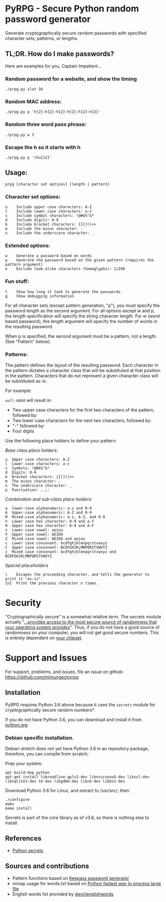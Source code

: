# PyRPG - Secure Python random password generator

Generate cryptographically secure random passwords with specified character sets, patterns, or lengths.

## TL;DR. How do I make passwords?

Here are examples for you, Captain Impatient...

### Random password for a website, and show the timing

```
./prpg.py slut 16
```

### Random MAC address:
```
./prpg.py p 'h{2}:h{2}:h{2}:h{2}:h{2}:h{2}' 
```

### Random three word pass phrase:
```
./prpg.py w 3
```

### Escape the h so it starts with h

```
./prpg.py p '\hu{12}' 
```
 
## Usage:
`prpg [character set options] [length | pattern]`

### Character set options:

```
u    Include upper case characters: A-Z
l    Include lower case characters: a-z
s    Include symbol characters: !@#$%^&*
d    Include digits: 0-9
b    Include bracket characters: {}[]()<>
m    Include the minus character: -
n    Include the underscore character: _
```

### Extended options:
```
w    Generate a password based on words
p    Generate the password based on the given pattern (requires the pattern argument)
e    Exclude look-alike characters (homoglyphs): 1iIO0
```

### Fun stuff:
```
t    Show how long it took to generate the passwords.
g    Show debugging information
```

For all character sets (except pattern generation, "p"), you must specify the password length as the second
argument. For all options except w and p, the length specification will specify the string character length. For
w (word based password), the length argument will specify the number of words in the resulting password.

When p is specified, the second argument must be a pattern, not a length. (See "Pattern" below).

### Patterns:

The pattern defines the layout of the resulting password. Each character in the pattern dictates a character
class that will be substituted at that position in the pattern. Characters that do not represent a given character
class will be substituted as-is.

For example:

`uull-dddd` will result in:

* Two upper case characters for the first two characters of the pattern, followed by:
* Two lower case characters for the next two characters, followed by:
* "-" followed by:
* Four digits

Use the following place holders to define your pattern:

*Base class place holders:*
```
u  Upper case characters: A-Z 
l  Lower case characters: a-z
s  Symbols: !@#$%^&*
d  Digits: 0-9
b  Bracket characters: {}[]()<>
m  The minus character: -
n  The underscore character: _
p  Punctuation: ,.;:
```

*Combination and sub-class place holders:*

```
a  lower-case alphanumeric: a-z and 0-9
A  Upper-case alphanumeric: A-Z and 0-9
M  Mixed-case alphanumeric: a-z, A-Z, and 0-9
h  Lower case hex character: 0-9 and a-f
H  Upper case hex character: 0-9 and A-F
v  Lower case vowel: aeiou
V  Upper case vowel: AEIOU
Z  Mixed case vowel: AEIOU and aeiou
c  Lower case consonant: bcdfghjklmnpqrstvwxyz
C  Upper case consonant: BCDFGHJKLMNPQRSTVWXYZ
z  Mixed case consonant: bcdfghjklmnpqrstvwxyz and BCDFGHJKLMNPQRSTVWXYZ
```

*Special placeholders*
```
\    Escapes the proceeding character, and tells the generator to print it "as-is".
{n}  Print the previous character n times.
```
# Security

"Cryptographically secure" is a somewhat relative term. The secrets module actually "[...provides access to the most secure source of randomness that your operating system provides](https://docs.python.org/3/library/secrets.html#random-numbers)". Thus, if you do not have a good source of randomness on your computer, you will not get good secure numbers. This is entirely dependent on [your chipset](https://software.intel.com/en-us/articles/intel-digital-random-number-generator-drng-software-implementation-guide).

# Support and Issues

For support, problems, and issues, file an issue on github:
  https://github.com/mjmunger/pyrpg 

## Installation

PyRPG requires Python 3.6 above because it uses the `secrets` module for cryptographically secure random numbers*.

If you do not have Python 3.6, you can download and install it from [python.org](https://www.python.org/downloads/).

### Debian specific installation.

Debian stretch does not yet have Python 3.6 in an repository package, therefore, you can compile from scratch:

Prep your system:
```
apt build-dep python
apt-get install libreadline-gplv2-dev libncursesw5-dev libssl-dev libsqlite3-dev tk-dev libgdbm-dev libc6-dev libbz2-dev
```

Download Python 3.6 for Linux, and extract to /usr/src/, then:
```
./configure
make
make install
```

Secrets is part of the core library as of v3.6, so there is nothing else to install.

## References
* [Python secrets](https://docs.python.org/3/library/secrets.html#random-numbers)

## Sources and contributions
* Pattern functions based on [Keepass password generator](https://keepass.info/help/base/pwgenerator.html)
* mmap usage for words.txt based on [Python fastest way to process large file](https://stackoverflow.com/questions/30294146/python-fastest-way-to-process-large-file)
* English words list provided by [dwyl/englishwords](https://github.com/dwyl/english-words)
